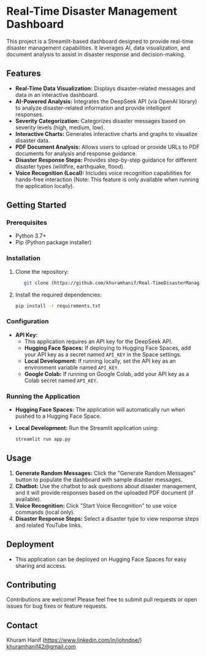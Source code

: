 # Real-Time Disaster Management Dashboard

This project is a Streamlit-based dashboard designed to provide real-time disaster management capabilities. It leverages AI, data visualization, and document analysis to assist in disaster response and decision-making.

## Features

* **Real-Time Data Visualization:** Displays disaster-related messages and data in an interactive dashboard.
* **AI-Powered Analysis:** Integrates the DeepSeek API (via OpenAI library) to analyze disaster-related information and provide intelligent responses.
* **Severity Categorization:** Categorizes disaster messages based on severity levels (high, medium, low).
* **Interactive Charts:** Generates interactive charts and graphs to visualize disaster data.
* **PDF Document Analysis:** Allows users to upload or provide URLs to PDF documents for analysis and response guidance.
* **Disaster Response Steps:** Provides step-by-step guidance for different disaster types (wildfire, earthquake, flood).
* **Voice Recognition (Local):** Includes voice recognition capabilities for hands-free interaction (Note: This feature is only available when running the application locally).

## Getting Started

### Prerequisites

* Python 3.7+
* Pip (Python package installer)

### Installation

1.  Clone the repository:

    ```bash
       git clone (https://github.com/khuramhanif/Real-TimeDisasterManagement.git)
    ```

2.  Install the required dependencies:

    ```bash
    pip install -r requirements.txt
    ```

### Configuration

* **API Key:**
    * This application requires an API key for the DeepSeek API.
    * **Hugging Face Spaces:** If deploying to Hugging Face Spaces, add your API key as a secret named `API_KEY` in the Space settings.
    * **Local Development:** If running locally, set the API key as an environment variable named `API_KEY`.
    * **Google Colab:** If running on Google Colab, add your API key as a Colab secret named `API_KEY`.

### Running the Application

* **Hugging Face Spaces:** The application will automatically run when pushed to a Hugging Face Space.
* **Local Development:** Run the Streamlit application using:

    ```bash
    streamlit run app.py
    ```

## Usage

1.  **Generate Random Messages:** Click the "Generate Random Messages" button to populate the dashboard with sample disaster messages.
2.  **Chatbot:** Use the chatbot to ask questions about disaster management, and it will provide responses based on the uploaded PDF document (if available).
3.  **Voice Recognition:** Click "Start Voice Recognition" to use voice commands (local only).
4.  **Disaster Response Steps:** Select a disaster type to view response steps and related YouTube links.

## Deployment

* This application can be deployed on Hugging Face Spaces for easy sharing and access.

## Contributing

Contributions are welcome! Please feel free to submit pull requests or open issues for bug fixes or feature requests.


## Contact

Khuram Hanif (https://www.linkedin.com/in/johndoe/)
khuramhanif42@gmail.com
